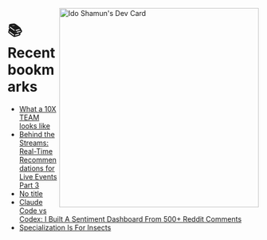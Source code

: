 <a href="https://app.daily.dev/idoshamun"><img src="https://api.daily.dev/devcards/v2/28849d86070e4c099c877ab6837c61f0.png?type=default&r=auy" align="right" width="400" alt="Ido Shamun's Dev Card"/></a>

# 📚 Recent bookmarks
<!-- BOOKMARKS:START -->
- [What a 10X TEAM looks like](https://app.daily.dev/posts/mZfddRCkb?utm_source=rss&utm_medium=bookmarks&utm_campaign=28849d86070e4c099c877ab6837c61f0)
- [Behind the Streams: Real-Time Recommendations for Live Events Part 3](https://app.daily.dev/posts/5U7I82cCk?utm_source=rss&utm_medium=bookmarks&utm_campaign=28849d86070e4c099c877ab6837c61f0)
- [No title](https://app.daily.dev/posts/u0mIMDmpG?utm_source=rss&utm_medium=bookmarks&utm_campaign=28849d86070e4c099c877ab6837c61f0)
- [Claude Code vs Codex: I Built A Sentiment Dashboard From 500+ Reddit Comments](https://app.daily.dev/posts/8jvz0oi1d?utm_source=rss&utm_medium=bookmarks&utm_campaign=28849d86070e4c099c877ab6837c61f0)
- [Specialization Is For Insects](https://app.daily.dev/posts/mSXkxpcGr?utm_source=rss&utm_medium=bookmarks&utm_campaign=28849d86070e4c099c877ab6837c61f0)
<!-- BOOKMARKS:END -->
